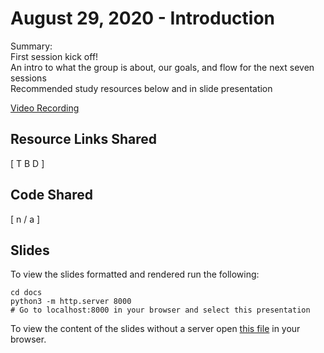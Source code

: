 # August 29, 2020 - Introduction

Summary:  
First session kick off!  
An intro to what the group is about, our goals, and flow for the next seven sessions   
Recommended study resources below and in slide presentation   

[Video Recording]()


## Resource Links Shared

[ T B D ]

## Code Shared

[ n / a ]

## Slides

To view the slides formatted and rendered run the following:

  ```shell
  cd docs
  python3 -m http.server 8000
  # Go to localhost:8000 in your browser and select this presentation
  ```

To view the content of the slides without a server open [this file](../../docs/08-29_introduction.html) in your browser.
